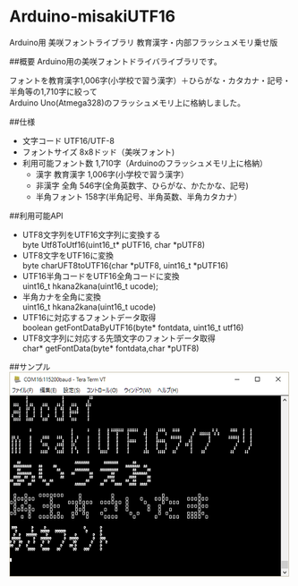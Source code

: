 # Arduino-misakiUTF16
Arduino用 美咲フォントライブラリ 教育漢字・内部フラッシュメモリ乗せ版

##概要
Arduino用の美咲フォントドライバライブラリです。

フォントを教育漢字1,006字(小学校で習う漢字）＋ひらがな・カタカナ・記号・半角等の1,710字に絞って  
Arduino Uno(Atmega328)のフラッシュメモリ上に格納しました。  

##仕様
* 文字コード  UTF16/UTF-8  
* フォントサイズ  8x8ドッド（美咲フォント)  
* 利用可能フォント数  1,710字（Arduinoのフラッシュメモリ上に格納）  
  * 漢字 教育漢字 1,006字(小学校で習う漢字）  
  * 非漢字 全角 546字(全角英数字、ひらがな、かたかな、記号)  
  * 半角フォント  158字(半角記号、半角英数、半角カタカナ）  
  
##利用可能API
* UTF8文字列をUTF16文字列に変換する  
  byte Utf8ToUtf16(uint16_t* pUTF16, char *pUTF8)  
* UTF8文字をUTF16に変換  
  byte charUFT8toUTF16(char *pUTF8, uint16_t *pUTF16)
* UTF16半角コードをUTF16全角コードに変換  
  uint16_t hkana2kana(uint16_t ucode);  
* 半角カナを全角に変換  
  uint16_t hkana2kana(uint16_t ucode)
* UTF16に対応するフォントデータ取得  
  boolean getFontDataByUTF16(byte* fontdata, uint16_t utf16) 
* UTF8文字列に対応する先頭文字のフォントデータ取得  
  char* getFontData(byte* fontdata,char *pUTF8)

##サンプル
![sample](img/sample.png)



